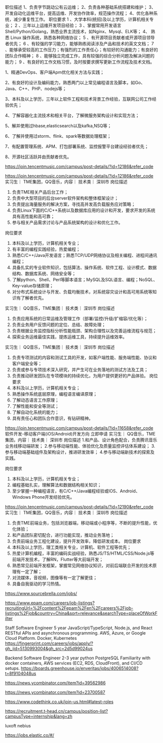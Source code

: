 

职位描述
1、负责字节跳动公有云运维；
2、负责各种基础系统搭建和维护；
3、开发自动化运维平台，提高运维、开发协作效率，规范操作流程；
4、优化各种系统，减少重复性工作。
职位要求
1 、大学本科(统招)及以上学历，计算机相关专业；
2 、三年以上运维开发项目经验；
3 、掌握常用开发语言 Shell/Python/Golang，熟悉业界主流技术，如Nginx、Mysql、ELK等；
4、 熟悉 Linux 操作系统，熟悉各种网络协议；
5 、有开源项目贡献者或开源项目领导者优先；
6 、有较强的学习能力，能够熟练阅读涉及产品和技术的英文文档；
7 、能够承受较高的工作压力；有强烈的工作责任心；有较好的沟通能力；有良好的团队合作精神；
8 、能够独立完成工作，具有较强的综合分析问题及解决问题的能力；
9 、有良好的工作文档习惯，及时按要求撰写更新工作流程及技术文档。


1、精通DevOps、客户端Apm优化相关方法与实践；

2、有良好的设计及编码能力，熟悉两门以上常见编程语言及脚本，如Go、Java、C++、PHP、nodejs等；

3、本科及以上学历，三年以上软件工程和技术背景工作经验，互联网公司工作经验优先；

4、了解容器化主流技术和相关平台，了解微服务架构设计和实现方法；

5、解并使用过hbase,elasticsearch以及kafka,NSQ等；

6、了解并使用过storm、flink、spark等数据处理框架；

7、有配置管理系统、APM、打包部署系统、监控报警平台建设经验者优先；

8、开源社区活跃并由贡献者优先。

https://join.tencentmusic.com/campus/post-details/?id=12186&refer_code


https://join.tencentmusic.com/campus/post-details/?id=12186&refer_code
实习生｜ TME集团，QQ音乐，内容｜ 技术类｜ 深圳市
岗位描述
1. 负责TME相关产品后台工作；
2. 负责中大型项目的后台server软件架构和整体框架设计；
3. 负责提出海量服务的解决方案，寻找高并发高负载服务应对策略；
4. 负责Linux下面的C/C++系统以及数据库应用的设计和开发，要求开发的系统具有高性能和高可靠；
5. 参与相关产品需求讨论与产品系统架构的设计和优化工作。

岗位要求
1. 本科及以上学历，计算机相关专业；
2. 有丰富的编程实践经验，热爱编程；
3. 熟悉C/C++/Java开发语言；熟悉TCP/UDP网络协议及相关编程、进程间通讯编程；
4. 具备扎实的专业软件知识，包括算法、操作系统、软件工程、设计模式、数据结构、数据库系统、网络安全等；
5. 了解python、Shell、Perl等脚本语言；MySQL及SQL语言、编程；NoSQL、Key-value存储原理；
6. 对分布式系统设计与开发、负载均衡技术，对系统容灾设计和高可用系统等知识有了解者优先。

实习生｜ QQ音乐，TME集团｜ 技术类｜ 深圳市
岗位描述
1. 负责应用系统的日常运维及管理工作（部署/监控/升级/扩缩容/优化等）；
2. 负责业务用户反馈问题的定位、总结、故障处理；
3. 负责根据业务监控指标分析性能瓶颈、架构合理性以及完善运维流程与规范；
4. 探索业务运维最佳实践，提炼运维工具，持续提升运维效率。



实习生｜ QQ音乐，TME集团｜ 技术类｜ 深圳市
岗位描述
1. 负责专项测试的内容和测试工具的开发，如客户端性能、服务端性能、协议和客户端安全等；
2. 负责或参与专项技术深入研究，并产生可在业务落地的测试方法及工具；
3. 负责推动研发团队在专项模块的持续优化，为用户提供更好的产品体验。
岗位要求
1. 本科及以上学历，计算机相关专业；
2. 熟悉操作系统底层原理，编程语言编译原理；
3. 了解动态语言工作原理；
4. 了解性能和安全等测试；
5. 了解自动化系统的能力；
6. 具有责任心和团队合作意识，有钻研精神。



https://join.tencentmusic.com/campus/post-details/?id=11658&refer_code
软件开发-移动客户端(iOS/Android)开发方向
立即申请
实习生｜ QQ音乐，TME集团，内容｜ 技术类｜ 深圳市
岗位描述
1.和产品、设计角色配合，负责腾讯音乐业务线移动端研发；
2.参与移动端性能、体验优化及质量监控评估体系建设；
3.参与移动端基础组件及架构设计，推进研发效率；
4.参与移动端新技术的探索及实践。

岗位要求
1. 本科及以上学历，计算机相关专业；
2. 编程基础扎实，理解算法和数据结构相关知识；
3. 至少掌握一种编程语言，有C/C++/Java编程经验或IOS、Android、Windows Phone开发经验优先。

https://join.tencentmusic.com/campus/post-details/?id=12190&refer_code
实习生｜ TME集团，QQ音乐，内容｜ 技术类｜ 深圳市
岗位描述
1. 负责TME前端业务，包括浏览器端，移动端或小程序等，不断的提升性能，优化体验；
2. 和产品团队密切配合，进行功能实现，推动业务落地；
3. 负责前端业务工程化建设，提升开发效率，降低研发成本。
岗位要求
1. 本科及以上学历，理工类相关专业，计算机、软件工程等优先；
2. 热爱计算机编程，丰富的编码实战经验，熟悉JS/TS/HTML/CSS/Node.js等前端开发技术，了解RN，Flutter等大前端开发；
3. 熟悉常见前端开发框架，掌握常见网络协议知识，对前后端联合开发的技术原理有一定了解；
4. 对流媒体，音视频，图像等有一定了解更佳；
5. 具备自我驱动的学习热情。

https://www.sourcebrella.com/jobs/

https://www.epam.com/careers/job-listings?recruitingUrl=%2Fcontent%2Fepam%2Fen%2Fcareers%2Fjob-listings%2Fjob&country=China&sort=relevance&searchType=placeOfWorkFilter


Staff Software Engineer 5 year
JavaScript/TypeScript, Node.js, and React
RESTful APIs and asynchronous programming.
AWS, Azure, or Google Cloud Platform.
Docker, Kubernetes
https://fingerprint.com/careers/jobs/apply/?gh_jid=5130993004&gh_src=2d5d99024us


Backend Software Engineer 2-3 year
python PostgreSQL Familiarity with docker containers, AWS services (EC2, RDS, CloudFront), and CI/CD setups. 
https://boards.greenhouse.io/enveritas/jobs/4006514008?t=8f9104048us

https://news.ycombinator.com/item?id=39562986

https://news.ycombinator.com/item?id=23700587

https://www.codethink.co.uk/join-us.html#latest-roles

https://recruitment.t-head.cn/campus/position-list?campusType=internship&lang=zh



luxoft
nebius

https://jobs.elastic.co/#/